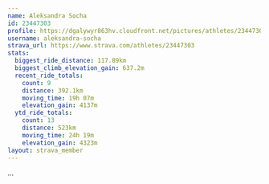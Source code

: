 ```yaml
---
name: Aleksandra Socha
id: 23447303
profile: https://dgalywyr863hv.cloudfront.net/pictures/athletes/23447303/14745546/4/large.jpg
username: aleksandra-socha
strava_url: https://www.strava.com/athletes/23447303
stats:
  biggest_ride_distance: 117.89km
  biggest_climb_elevation_gain: 637.2m
  recent_ride_totals:
    count: 9
    distance: 392.1km
    moving_time: 19h 07m
    elevation_gain: 4137m
  ytd_ride_totals:
    count: 13
    distance: 523km
    moving_time: 24h 19m
    elevation_gain: 4323m
layout: strava_member
--- 
```

...
